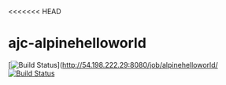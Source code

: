 <<<<<<< HEAD
# ajc-alpinehelloworld
[![Build Status](http://54.198.222.29:8080/buildStatus/icon?job=alpinehelloworld)](http://54.198.222.29:8080/job/alpinehelloworld/
[![Build Status](http://34.229.80.253:8080/buildStatus/icon?job=jenkins)](http://34.229.80.253:8080/job/jenkins/)

